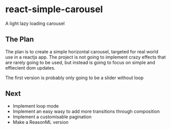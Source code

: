 # react-simple-carousel

A light lazy loading carousel


## The Plan
The plan is to create a simple horizontal carousel, targeted for real world use in a reactjs app. The project is not going to implement crazy effects that are rarely going to be used, but instead is going to focus on simple and effiecient dom updates.

The first version is probably only going to be a slider without loop


## Next
- Implement loop mode
- Implement an easy wasy to add more transitions through composition
- Implement a customisable pagination
- Make a ReasonML version